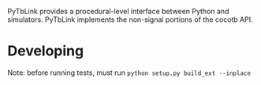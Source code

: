 
PyTbLink provides a procedural-level interface between Python and
simulators. PyTbLink implements the non-signal portions of the cocotb API.

# Developing

Note: before running tests, must run `python setup.py build_ext --inplace`


